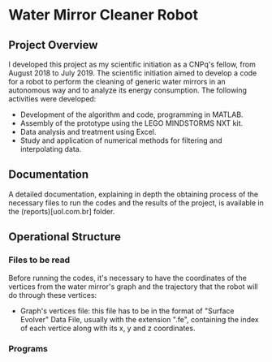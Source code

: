 # Water Mirror Cleaner Robot 

## Project Overview

I developed this project as my scientific initiation as a CNPq's fellow, from August 2018 to July 2019. The scientific initiation aimed to develop a code for a robot to perform the cleaning of generic water mirrors in an autonomous way and to analyze its energy consumption. The following activities were developed:

* Development of the algorithm and code, programming in MATLAB.
* Assembly of the prototype using the LEGO MINDSTORMS NXT kit.
* Data analysis and treatment using Excel.
* Study and application of numerical methods for filtering and interpolating data.

## Documentation

A detailed documentation, explaining in depth the obtaining process of the necessary files to run the codes and the results of the project, is available in the (reports)[uol.com.br] folder. 

## Operational Structure

### Files to be read

Before running the codes, it's necessary to have the coordinates of the vertices from the water mirror's graph and the trajectory that the robot will do through these vertices:

* Graph's vertices file: this file has to be in the format of "Surface Evolver" Data File, usually with the extension ".fe", containing the index of each vertice along with its x, y and z coordinates. 

### Programs 

